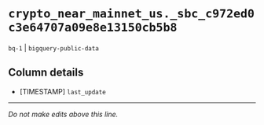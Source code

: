 # `crypto_near_mainnet_us._sbc_c972ed0c3e64707a09e8e13150cb5b8`
`bq-1` | `bigquery-public-data`

## Column details
* [TIMESTAMP] `last_update`

-------------------------------------------------------------------------------
*Do not make edits above this line.*
